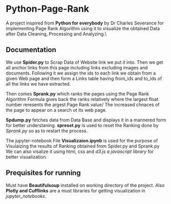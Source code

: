 # Python-Page-Rank
A project inspired from **Python for everybody** by Dr Charles Severance for implementing Page Rank Algorithm
using it to visualize the obtained Data after Data Cleaning, Processing and Analyzing.\

## Documentation
We use **Spider.py** to Scrap Data of Website link we put it into. Then we get all anchor links from this page including
links excluding images and documents. Following it we assign the ids to each link we obtain from a given Web page and then
form a Links table having from_ids and to_ids of all the links we have extracted. 

Then comes **Sprank.py** which ranks the pages using the Page Rank Algorithm Formula gives back the ranks relatively where 
the largest float number reresents the argest Page Rank value/ The increased chnaces of the page to appear on a search ot 
its web page. 

**Spdump.py** fetches data from Data Base and displays it in a mannered form for better understaning.
**spreset.py** is used to reset the Ranking done by *Sprank.py* so as to restart the process. 

The jupyter-notebook File **Visualizaion.ipynb** is used for the purpose of Visulaizing the results of Ranking obtained from
Spider.py and Sprank.py 
We can also visalize it using html, css and *d3.js a javascript library* for better visualization.

## Prequisites for running 
Must have **Beautifulsoup** installed on working directory of the project. Also **Plotly and Cufflinks** are a must libraries 
for getting visualization in *jupyter_notebooks*.

